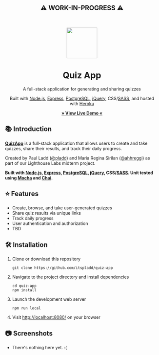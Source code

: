 <div align="center">
<h2> ⚠️ WORK-IN-PROGRESS ⚠️</h2>
</div>
<br><br>

<!-- TITLE -->
<div align="center">
<img src="https://www.flaticon.com/svg/vstatic/svg/3176/3176298.svg?token=exp=1617422932~hmac=fffd0c06bc635786b3cedec4269f1f22" width="100" />
<h1>Quiz App</h1>
<p>A full-stack application for generating and sharing quizzes
</p>

<p>Built with <a href="https://nodejs.org/en/">Node.js</a>, <a href="https://expressjs.com/">Express</a>, <a href="https://www.postgresql.org/">PostgreSQL</a>, <a href="https://jquery.com">jQuery</a>, CSS/<a href="https://sass-lang.com/">SASS</a>, and hosted with <a href="https://www.heroku.com/">Heroku</a></p>



<b><a href="https://www.youtube.com/watch?v=dQw4w9WgXcQ" target="_blank">
   » View Live Demo «
</a></b>

</div>

<!-- INTRODUCTION -->

## 📚 Introduction

<b>[QuizApp](https://www.youtube.com/watch?v=dQw4w9WgXcQ)</b> is a full-stack application that allows users to create and take quizzes, share their results, and track their daily progress.

Created by Paul Ladd ([@pladd](https://github.com/itspladd)) and Maria Regina Sirilan ([@ahhreggi](https://github.com/ahhreggi)) as part of our Lighthouse Labs midterm project.

<b>Built with <a href="https://nodejs.org/en/">Node.js</a>, <a href="https://expressjs.com/">Express</a>, <a href="https://www.postgresql.org/">PostgreSQL</a>, <a href="https://jquery.com">jQuery</a>, CSS/<a href="https://sass-lang.com/">SASS</a>. Unit tested using [Mocha](https://mochajs.org/) and [Chai](https://www.chaijs.com/).</b>

<!-- FEATURES -->

## ⭐ Features
- Create, browse, and take user-generated quizzes
- Share quiz results via unique links
- Track daily progress
- User authentication and authorization
- TBD

<!-- INSTALLATION -->

## 🛠 Installation

1. Clone or download this repository
   ```
   git clone https://github.com/itspladd/quiz-app
   ```
2. Navigate to the project directory and install dependencies
   ```
   cd quiz-app
   npm install
   ```
3. Launch the development web server
   ```
   npm run local
   ```
4. Visit <a href="http://localhost:8080/">http://localhost:8080/</a> on your browser

## 📷 Screenshots
- There's nothing here yet. :(